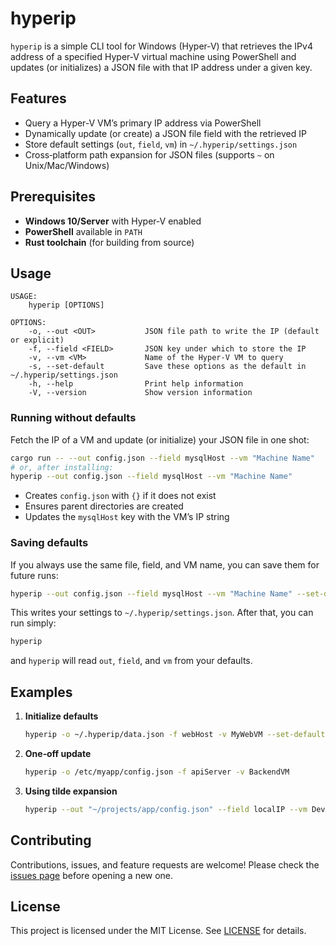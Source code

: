 # hyperip

`hyperip` is a simple CLI tool for Windows (Hyper‑V) that retrieves the IPv4 address of a specified Hyper‑V virtual machine using PowerShell and updates (or initializes) a JSON file with that IP address under a given key.

## Features

- Query a Hyper‑V VM’s primary IP address via PowerShell
- Dynamically update (or create) a JSON file field with the retrieved IP
- Store default settings (`out`, `field`, `vm`) in `~/.hyperip/settings.json`
- Cross‑platform path expansion for JSON files (supports `~` on Unix/Mac/Windows)

## Prerequisites

- **Windows 10/Server** with Hyper‑V enabled
- **PowerShell** available in `PATH`
- **Rust toolchain** (for building from source)

## Usage

```text
USAGE:
    hyperip [OPTIONS]

OPTIONS:
    -o, --out <OUT>           JSON file path to write the IP (default or explicit)
    -f, --field <FIELD>       JSON key under which to store the IP
    -v, --vm <VM>             Name of the Hyper‑V VM to query
    -s, --set-default         Save these options as the default in ~/.hyperip/settings.json
    -h, --help                Print help information
    -V, --version             Show version information
```

### Running without defaults

Fetch the IP of a VM and update (or initialize) your JSON file in one shot:

```bash
cargo run -- --out config.json --field mysqlHost --vm "Machine Name"
# or, after installing:
hyperip --out config.json --field mysqlHost --vm "Machine Name"
```

- Creates `config.json` with `{}` if it does not exist
- Ensures parent directories are created
- Updates the `mysqlHost` key with the VM’s IP string

### Saving defaults

If you always use the same file, field, and VM name, you can save them for future runs:

```bash
hyperip --out config.json --field mysqlHost --vm "Machine Name" --set-default
```

This writes your settings to `~/.hyperip/settings.json`. After that, you can run simply:

```bash
hyperip
```

and `hyperip` will read `out`, `field`, and `vm` from your defaults.

## Examples

1. **Initialize defaults**

   ```bash
   hyperip -o ~/.hyperip/data.json -f webHost -v MyWebVM --set-default
   ```

2. **One‑off update**

   ```bash
   hyperip -o /etc/myapp/config.json -f apiServer -v BackendVM
   ```

3. **Using tilde expansion**

   ```bash
   hyperip --out "~/projects/app/config.json" --field localIP --vm DevVM
   ```

## Contributing

Contributions, issues, and feature requests are welcome! Please check the [issues page](https://github.com/youruser/hyperip/issues) before opening a new one.

## License

This project is licensed under the MIT License. See [LICENSE](LICENSE) for details.
